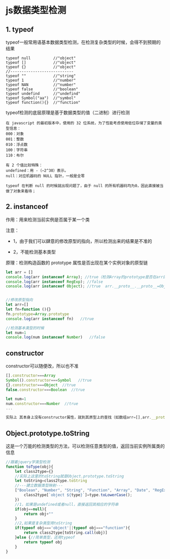 # js数据类型检测
## 1. typeof
typeof一般常用语基本数据类型检测，在检测复杂类型的时候，会得不到预期的结果
```
typeof null          //"object"
typeof []            //"object"
typeof {}            //"object"
//----------------------------
typeof ""            //"string"
typeof 1             //"number"
typeof NAN           //"number"
typeof false         //"boolean"
typeof undefind      //"undefind"
typeof Symbol("aa")  //"symbol"
typeof function(){}  //"function"
```
typeof检测的底层原理是基于数据类型的值（二进制）进行检测
```
在 javascript 的最初版本中，使用的 32 位系统，为了性能考虑使用低位存储了变量的类型信息：
000：对象
001：整数
010：浮点数
100：字符串
110：布尔

有 2 个值比较特殊：
undefined：用 -（−2^30）表示。
null：对应机器码的 NULL 指针，一般是全零

typeof 在判断 null 的时候就出现问题了，由于 null 的所有机器码均为0，因此直接被当做了对象来看待；
```
## 2. instanceof
作用：用来检测当前实例是否属于某一个类

注意：

- 1，由于我们可以肆意的修改原型的指向，所以检测出来的结果是不准的

- 2，不能检测基本类型

原理：检测构造函数的 prototype 属性是否出现在某个实例对象的原型链

```JavaScript
let arr = []
console.log(arr instanceof Array); //true（检测Array的prototype是否在arr的原型链上 ） arr.__proto__=Array.prototype
console.log(arr instanceof RegExp); //false
console.log(arr instanceof Object); //true  arr.__proto__.__proto__=Object.prototype


//修改原型指向
let arr=[]
let fn=function (){}
fn.prototype=Array.prototype
console.log(arr instanceof fn)   //true

//检测基本类型的时候
let num=1
console.log(num instanceof Number)   //false
```

## constructor

constructor可以随便改，所以也不准

```JavaScript
[].constructor===Array
Symbol().constructor===Symbol   //true
{}.constructor===Object  //true
false.constructor===Boolean  //true

let num=1
num.constructor===Number  //true
...

实际上 其本身上没有constructor属性，就到其原型上的查找（如数组arr=[],arr.__proto__.consctructor===Array）

```

## Object.prototype.toString

这是一个万能的检测类型的方法，可以检测任意类型的值，返回当前实例所属类的信息

```JavaScript
//跟着jquery学类型检测
function toType(obj){
    let class2type={}
    //实际上这里的toString就是Object.prototype.toString
    let toString=class2type.toString
    //---建立数据类型映射---
    ["Boolean", "Number", "String", "Function", "Array", "Date", "RegExp", "Object", "Error", "Symbol"].forEach((type)=>{
        class2type[`object ${type}`]=type.toLowerCase();
    })
    //1，如果是undefined或者null，直接返回其相应的字符串
    if(obj==null){
        return obj+""
    }
    //2,如果是复杂类型用toString
    if(typeof obj==='object'||typeof obj==="function"){
        return class2type[toString.call(obj)]
    }else {//简单类型，还用typeof
        return typeof obj
    }
}
```
